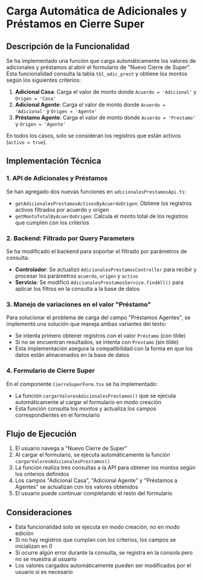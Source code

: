 # Carga Automática de Adicionales y Préstamos en Cierre Super

## Descripción de la Funcionalidad

Se ha implementado una función que carga automáticamente los valores de adicionales y préstamos al abrir el formulario de "Nuevo Cierre de Super". Esta funcionalidad consulta la tabla `tbl_adic_prest` y obtiene los montos según los siguientes criterios:

1. **Adicional Casa**: Carga el valor de monto donde `Acuerdo = 'Adicional'` y `Origen = 'Casa'`
2. **Adicional Agente**: Carga el valor de monto donde `Acuerdo = 'Adicional'` y `Origen = 'Agente'`
3. **Préstamo Agente**: Carga el valor de monto donde `Acuerdo = 'Prestamo'` y `Origen = 'Agente'`

En todos los casos, solo se consideran los registros que están activos (`activo = true`).

## Implementación Técnica

### 1. API de Adicionales y Préstamos

Se han agregado dos nuevas funciones en `adicionalesPrestamosApi.ts`:

- `getAdicionalesPrestamosActivosByAcuerdoOrigen`: Obtiene los registros activos filtrados por acuerdo y origen
- `getMontoTotalByAcuerdoOrigen`: Calcula el monto total de los registros que cumplen con los criterios

### 2. Backend: Filtrado por Query Parameters

Se ha modificado el backend para soportar el filtrado por parámetros de consulta:

- **Controlador**: Se actualizó `AdicionalesPrestamosController` para recibir y procesar los parámetros `acuerdo`, `origen` y `activo`
- **Servicio**: Se modificó `AdicionalesPrestamosService.findAll()` para aplicar los filtros en la consulta a la base de datos

### 3. Manejo de variaciones en el valor "Préstamo"

Para solucionar el problema de carga del campo "Préstamos Agentes", se implementó una solución que maneja ambas variantes del texto:

- Se intenta primero obtener registros con el valor `Préstamo` (con tilde)
- Si no se encuentran resultados, se intenta con `Prestamo` (sin tilde)
- Esta implementación asegura la compatibilidad con la forma en que los datos están almacenados en la base de datos

### 4. Formulario de Cierre Super

En el componente `CierreSuperForm.tsx` se ha implementado:

- La función `cargarValoresAdicionalesPrestamos()` que se ejecuta automáticamente al cargar el formulario en modo creación
- Esta función consulta los montos y actualiza los campos correspondientes en el formulario

## Flujo de Ejecución

1. El usuario navega a "Nuevo Cierre de Super"
2. Al cargar el formulario, se ejecuta automáticamente la función `cargarValoresAdicionalesPrestamos()`
3. La función realiza tres consultas a la API para obtener los montos según los criterios definidos
4. Los campos "Adicional Casa", "Adicional Agente" y "Préstamos a Agentes" se actualizan con los valores obtenidos
5. El usuario puede continuar completando el resto del formulario

## Consideraciones

- Esta funcionalidad solo se ejecuta en modo creación, no en modo edición
- Si no hay registros que cumplan con los criterios, los campos se inicializan en 0
- Si ocurre algún error durante la consulta, se registra en la consola pero no se muestra al usuario
- Los valores cargados automáticamente pueden ser modificados por el usuario si es necesario

